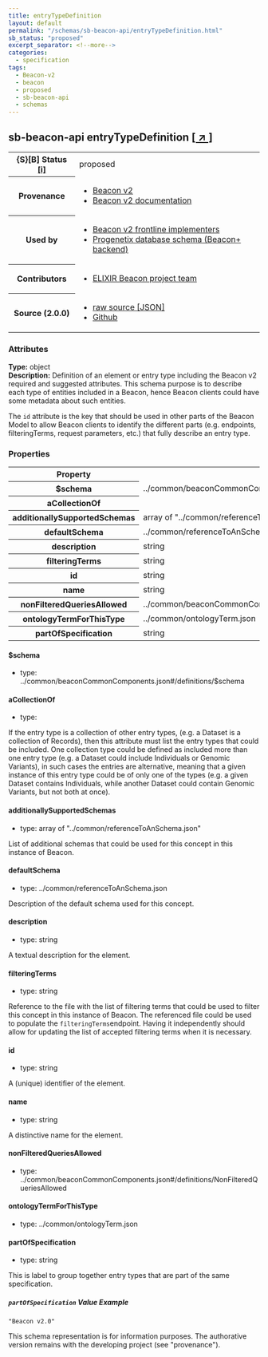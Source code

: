 ```yaml
---
title: entryTypeDefinition
layout: default
permalink: "/schemas/sb-beacon-api/entryTypeDefinition.html"
sb_status: "proposed"
excerpt_separator: <!--more-->
categories:
  - specification
tags:
  - Beacon-v2
  - beacon
  - proposed
  - sb-beacon-api
  - schemas
---
```


<div id="schema-header-title">
  <h2><span id="schema-header-title-project">sb-beacon-api</span> entryTypeDefinition <a href="https://github.com/ga4gh-schemablocks/sb-beacon-api" target="_BLANK">[ &nearr; ]</a></h2>
</div>

<table id="schema-header-table">
<tr>
<th>{S}[B] Status <a href="https://schemablocks.org/about/sb-status-levels.html">[i]</a></th>
<td><div id="schema-header-status">proposed</div></td>
</tr>
<tr><th>Provenance</th><td><ul>
<li><a href="https://github.com/ga4gh-beacon/beacon-v2">Beacon v2</a></li>
<li><a href="http://docs.genomebeacons.org">Beacon v2 documentation</a></li>
</ul></td></tr>
<tr><th>Used by</th><td><ul>
<li><a href="https://ga4gh-approval-service-registry.ega-archive.org">Beacon v2 frontline implementers</a></li>
<li><a href="https://docs.progenetix.org/beaconplus/">Progenetix database schema (Beacon+ backend)</a></li>
</ul></td></tr>


<!--more-->
<tr><th>Contributors</th><td><ul>
<li><a href="https://beacon-project.io/categories/people.html">ELIXIR Beacon project team</a></li>
</ul></td></tr>
<tr><th>Source (2.0.0)</th><td><ul>
<li><a href="current/entryTypeDefinition.json" target="_BLANK">raw source [JSON]</a></li>
<li><a href="https://github.com/ga4gh-schemablocks/sb-beacon-api/blob/master/schemas/framework/configuration/entryTypeDefinition.yaml" target="_BLANK">Github</a></li>
</ul></td></tr>
</table>

<div id="schema-attributes-title"><h3>Attributes</h3></div>

  
__Type:__ object  
__Description:__ Definition of an element or entry type including the Beacon v2 required and suggested attributes. This schema purpose is to  describe each type of entities included in a Beacon, hence Beacon clients could have some metadata about such entities.

The `id` attribute is the key that should be used in other parts of the Beacon Model to allow Beacon clients to identify the different parts (e.g. endpoints, filteringTerms, request parameters, etc.) that fully describe an entry type.
### Properties

<table id="schema-properties-table">
<tr><th>Property</th><th>Type</th></tr>
<tr><th>$schema</th><td>../common/beaconCommonComponents.json#/definitions/$schema</td></tr>
<tr><th>aCollectionOf</th><td></td></tr>
<tr><th>additionallySupportedSchemas</th><td>array of "../common/referenceToAnSchema.json"</td></tr>
<tr><th>defaultSchema</th><td>../common/referenceToAnSchema.json</td></tr>
<tr><th>description</th><td>string</td></tr>
<tr><th>filteringTerms</th><td>string</td></tr>
<tr><th>id</th><td>string</td></tr>
<tr><th>name</th><td>string</td></tr>
<tr><th>nonFilteredQueriesAllowed</th><td>../common/beaconCommonComponents.json#/definitions/NonFilteredQueriesAllowed</td></tr>
<tr><th>ontologyTermForThisType</th><td>../common/ontologyTerm.json</td></tr>
<tr><th>partOfSpecification</th><td>string</td></tr>
</table>


#### $schema

* type: ../common/beaconCommonComponents.json#/definitions/$schema




#### aCollectionOf

* type: 

If the entry type is a collection of other entry types, (e.g. a Dataset is a collection of Records), then this attribute must list the entry types that could be included. One collection type could be defined as included more than one entry type (e.g. a Dataset could include Individuals or Genomic Variants), in such cases the entries are alternative, meaning that a given instance of this entry type could be of only one of the types (e.g. a given Dataset contains Individuals, while another Dataset could contain Genomic Variants, but not both at once).


#### additionallySupportedSchemas

* type: array of "../common/referenceToAnSchema.json"

List of additional schemas that could be used for this concept in this instance of Beacon.


#### defaultSchema

* type: ../common/referenceToAnSchema.json

Description of the default schema used for this concept.


#### description

* type: string

A textual description for the element.


#### filteringTerms

* type: string

Reference to the file with the list of filtering terms that could be used to filter this concept in this instance of Beacon. The referenced file could be used to populate the `filteringTerms`endpoint. Having it independently should allow for updating the list of accepted filtering terms when it is necessary.


#### id

* type: string

A (unique) identifier of the element.


#### name

* type: string

A distinctive name for the element.


#### nonFilteredQueriesAllowed

* type: ../common/beaconCommonComponents.json#/definitions/NonFilteredQueriesAllowed




#### ontologyTermForThisType

* type: ../common/ontologyTerm.json




#### partOfSpecification

* type: string

This is label to group together entry types that are part of the same specification.

##### `partOfSpecification` Value Example  

```
"Beacon v2.0"
```
<div id="schema-footer"> This schema representation is for information purposes. The authorative  version remains with the developing project (see "provenance"). </div>



